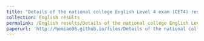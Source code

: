 ```yaml
---
title: "Details of the national college English Level 4 exam (CET4) results"
collection: English results
permalink: /English results/Details of the national college English Level 4 exam (CET4) results
paperurl: 'http://hemiao96.github.io/files/Details of the national college English Level 4 exam (CET4) results.pdf'
---
```

